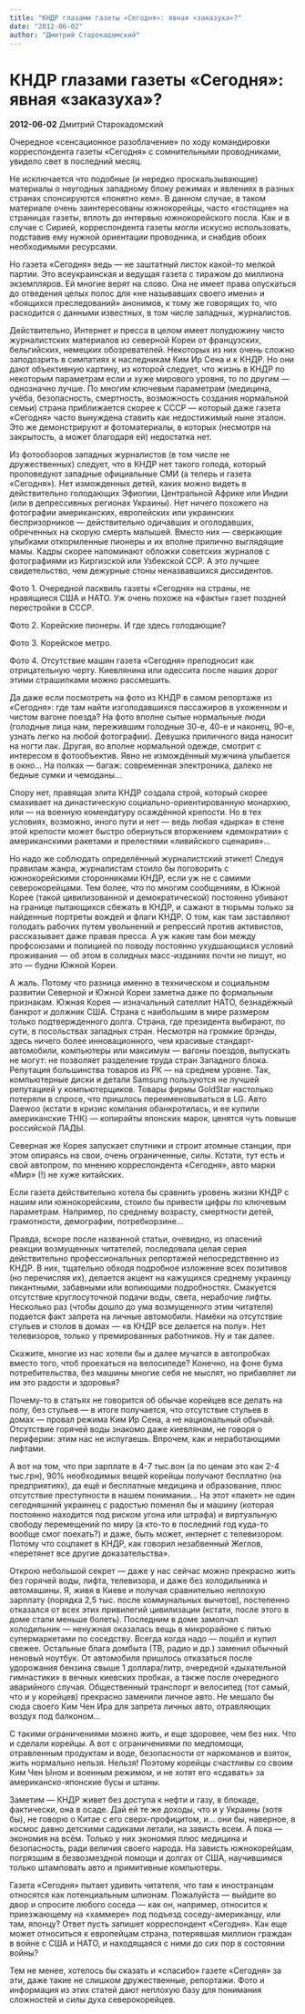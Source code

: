 ```yaml
---
title: "КНДР глазами газеты «Сегодня»: явная «заказуха»?"
date: "2012-06-02"
author: "Дмитрий Старокадомский"
---
```


# КНДР глазами газеты «Сегодня»: явная «заказуха»?

**2012-06-02** Дмитрий Старокадомский

Очередное «сенсационное разоблачение» по ходу командировки корреспондента газеты «Сегодня» с сомнительными проводниками, увидело свет в последний месяц.

Не исключается что подобные (и нередко проскальзывающие) материалы о неугодных западному блоку режимах и явлениях в разных странах спонсируются «понятно кем». В данном случае, в таком материале очень заинтересованы южнокорейцы, часто «гостящие» на страницах газеты, вплоть до интервью южнокорейского посла. Как и в случае с Сирией, корреспондента газеты могли искусно использовать, подставив ему нужной ориентации проводника, и снабдив обоих необходимыми ресурсами.

Но газета «Сегодня» ведь — не заштатный листок какой-то мелкой партии. Это всеукраинская и ведущая газета c тиражом до миллиона экземпляров. Ей многие верят на слово. Она не имеет права опускаться до отведения целых полос для «не называвших своего имени» и «боящихся преследований» анонимов, к тому же говорящих то, что расходится с данными известных, в том числе западных, журналистов.

Действительно, Интернет и пресса в целом имеет полудюжину чисто журналистских материалов из северной Кореи от французских, бельгийских, немецких обозревателей. Некоторых из них очень сложно заподозрить в симпатиях к наследникам Ким Ир Сена и к КНДР. Но они дают объективную картину, из которой следует, что жизнь в КНДР по некоторым параметрам если и хуже мирового уровня, то по другим — однозначно лучше. По многим ключевым параметрам (медицина, учёба, безопасность, смертность, возможность создания нормальной семьи) страна приближается скорее к СССР — который даже газета «Сегодня» часто вынуждена ставить как недостижимый ныне эталон. Это же демонстрируют и фотоматериалы, в которых (несмотря на закрытость, а может благодаря ей) недостатка нет.

Из фотообзоров западных журналистов (в том числе не дружественных) следует, что в КНДР нет такого голода, который проповедуют западные официальные СМИ (а теперь и газета «Сегодня»). Нет изможденных детей, каких можно видеть в действительно голодающих Эфиопии, Центральной Африке или Индии (или в депрессивных регионах Украины). Нет ничего похожего на фотографии американских, европейских или украинских беспризорников — действительно одичавших и оголодавших, обреченных на скорую смерть малышей. Вместо них — сверкающие улыбками откормленные пионеры и их вполне прилично выглядящие мамы. Кадры скорее напоминают обложки советских журналов с фотографиями из Киргизской или Узбекской ССР. А это лучшее свидетельство, чем дежурные стоны неназвавшихся диссидентов.



Фото 1. Очередной пасквиль газеты «Сегодня» на страны, не нравящиеся США и НАТО. Уж очень похоже на «факты» газет поздней перестройки в СССР.



Фото 2. Корейские пионеры. И где здесь голодающие?



Фото 3. Корейское метро.



Фото 4. Отсутствие машин газета «Сегодня» преподносит как отрицательную черту. Киевлянина или одессита после наших дорог этими страшилками можно рассмешить.

Да даже если посмотреть на фото из КНДР в самом репортаже из «Сегодня»: где там найти изголодавшихся пассажиров в ухоженном и чистом вагоне поезда? На фото вполне сытые нормальные люди (голодные лица нам, пережившим голодные 30-е, 40-е и наконец, 90-е, узнать легко на любой фотографии). Девушка приличного вида наносит на ногти лак. Другая, во вполне нормальной одежде, смотрит с интересом в фотообъектив. Явно не измождённый мужчина улыбается в окно... На полках — багаж: современная электроника, далеко не бедные сумки и чемоданы...

Спору нет, правящая элита КНДР создала строй, который скорее смахивает на династическую социально-ориентированную монархию, или — на военную комендатуру осаждённой крепости. Но в тех условиях, возможно, иного пути и нет — ведь любая «дырка» в стене этой крепости может быстро обернуться вторжением «демократии» с американскими ракетами и прелестями «ливийского сценария»...

Но надо же соблюдать определённый журналистский этикет! Следуя правилам жанра, журналистам стоило бы поговорить с южнокорейскими сторонниками КНДР, если уж не с самими северокорейцами. Тем более, что по многим сообщениям, в Южной Корее (такой цивилизованной и демократической) постоянно убивают на границе пытающихся сбежать в КНДР, и сажают в тюрьмы только за найденные портреты вождей и флаги КНДР. О том, как там заставляют голодать рабочих путем увольнений и репрессий против активистов, рассказывает даже правая пресса. А уж какие там бои между профсоюзами и полицией по поводу постоянно ухудшающихся условий проживания — об этом в солидных масс-изданиях почти не пишут, но это — будни Южной Кореи.

А жаль. Потому что разница именно в техническом и социальном развитии Северной и Южной Кореи заметна даже по формальным признакам. Южная Корея — изначальный сателлит НАТО, безнадёжный банкрот и должник США. Страна с наибольшим в мире размером только подтвержденного долга. Страна, где президента выбирают, по сути, в посольствах западных стран. Несмотря на громкие брэнды, здесь ничего более инновационного, чем красивые стандарт-автомобили, компьютеры или максимум — вагоны поездов, выпускать не могут: не позволяет разделение труда стран Западного блока. Репутация большинства товаров из РК — на среднем уровне. Так, компьютерные диски и детали Samsung пользуются не лучшей репутацией у компьютерщиков. Товары фирмы GoldStar настолько потеряли в спросе, что пришлось переименовываться в LG. Авто Daewoo (кстати в кризис компания обанкротилась, и ее купили американские ТНК) — копирайты японских марок, ценятся чуть повыше российской ЛАДЫ.

Северная же Корея запускает спутники и строит атомные станции, при этом опираясь на свои, очень ограниченные, силы. Кстати, тут есть и свой автопром, по мнению корреспондента «Сегодня», авто марки «Мир» (!) не хуже китайских.

Если газета действительно хотела бы сравнить уровень жизни КНДР с нашим или южнокорейским, стоило бы привести цифры по ключевым параметрам. Например, по среднему возрасту, смертности детей, грамотности, демографии, потребкорзине...

Правда, вскоре после названной статьи, очевидно, из опасений реакции возмущенных читателей, последовала целая серия действительно профессиональных репортажей непосредственно из КНДР. В них, тщательно обходя подробное изложение всех позитивов (но перечисляя их), делается акцент на кажущихся среднему украинцу пикантными, забавными или вопиющими подробностях. Смакуется отсутствие круглосуточной подачи воды, света, нерабочие лифты. Несколько раз (чтобы дошло до ума возмущенного этим читателя) подается факт запрета на личные автомобили. Намёки на отсутствие стульев и столов в домах — «в КНДР все делается на полу». Нет телевизоров, только у премированных работников. Ну и так далее.

Скажите, многие из нас хотели бы и далее мучатся в автопробках вместо того, чтоб проехаться на велосипеде? Конечно, на фоне бума потребительства, без машины многие себя не мыслят, но прибавляет ли им это радости и здоровья?

Почему-то в статьях не говорится об обычае корейцев все делать на полу, без стульев — в итоге получается, что отсутствие стульев в домах — провал режима Ким Ир Сена, а не национальный обычай. Отсутствие горячей воды знакомо даже киевлянам, не говоря о периферии: этим нас не испугаешь. Впрочем, как и неработающими лифтами.

А вот на том, что при зарплате в 4-7 тыс.вон (а по ценам это как 2-4 тыс.грн), 90% необходимых вещей корейцы получают бесплатно (на предприятиях), да ещё и бесплатные медицина и образование, плюс отсутствие преступности в нашем понимании... На этот «пакет» не один сегодняшний украинец с радостью поменял бы и машину (которая постоянно находится под риском угона или штрафа) и виртуальную свободу перемещений по миру (а кто-то в последний год куда-то вообще смог поехать?) и даже, быть может, интернет с телевизором. Потому что соцпакет в КНДР, как говорил незабвенный Жеглов, «перетянет все другие доказательства».

Открою небольшой секрет — даже у нас сейчас можно прекрасно жить без горячей воды, лифта, телевизора, и даже без холодильника и автомашины. Я, живя в Киеве и получая сравнительно неплохую зарплату (порядка 2,5 тыс. после коммунальных вычетов), постепенно отказался от всех этих привилегий цивилизации (кстати, после этого в доме стали меньше болеть). Последним в доме замолчал холодильник — ненужная оказалась вещь в микрорайоне с пятью супермаркетами по соседству. Всегда когда надо — пошёл и купил свежее. Остальные блага домбыта (ТВ, радио и др.) заменил обычный неновый ноутбук. От автомобиля пришлось отказаться после удорожания бензина свыше 1 доллара/литр, очередной «дыхательной гимнастики» в вечных киевских пробках, а также после очередного аварийного случая. Общественный транспорт и велосипед (тот самый, что и у корейцев) прекрасно заменили личное авто. Не мешало бы сюда своего Ким Чен Ира для запрета личных авто, отравляющих воздух под балконом...

С такими ограничениями можно жить, и еще здоровее, чем без них. Что и сделали корейцы. А вот с ограничениями по медпомощи, отравленным продуктам и воде, безопасности от наркоманов и взяток, жить нормально нельзя. Нельзя! Поэтому корейцы счастливы со своим Ким Чен Ыном и военным режимом, и не хотят его «сдавать» за американско-японские бусы и штаны.

Заметим — КНДР живет без доступа к нефти и газу, в блокаде, фактически, она в осаде. Дай ей те же доходы, что и у Украины (хотя бы), не говорю о Китае с его сверх-профицитом, и... они бы, наверное, в космос давно детскими садиками летали, на зависть всем. А пока — экономия на всём. Только у них экономия плюс медицина и безопасность, ради величия своего народа. На зависть южнокорейцам, погрязшим в безвозмездной помощи и долгах от США, научившимся только штамповать авто и примитивные компьютеры.

Газета «Сегодня» пытает удивить читателя, что там к иностранцам относятся как потенциальным шпионам. Пожалуйста — выйдите во двор и спросите любого соседа — как он, например, относится к приезжающему на «хаммере» под подъезд соседу-американцу, или там, японцу? Ответ пусть запишет корреспондент «Сегодня». Как еще может относиться к европейцам страна, потерявшая миллион граждан в войне с США и НАТО, и находящаяся с ними до сих пор в состоянии войны?

Тем не менее, хотелось бы сказать и «спасибо» газете «Сегодня» за эти, даже такие не слишком дружественные, репортажи. Фото и информация из этих статей дают неплохую базу для понимания сложностей и силы духа северокорейцев.
